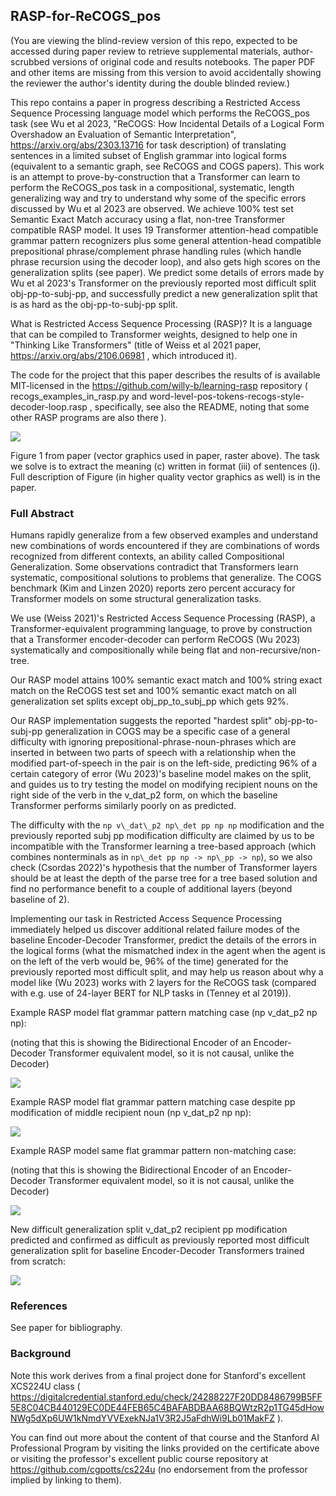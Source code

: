 ## RASP-for-ReCOGS_pos 

(You are viewing the blind-review version of this repo, expected to be accessed during paper review to retrieve supplemental materials, author-scrubbed versions of original code and results notebooks. The paper PDF and other items are missing from this version to avoid accidentally showing the reviewer the author's identity during the double blinded review.)

This repo contains a paper in progress describing a Restricted Access Sequence Processing language model which performs the ReCOGS_pos task (see Wu et al 2023, "ReCOGS: How Incidental Details of a Logical Form Overshadow an Evaluation of Semantic Interpretation", https://arxiv.org/abs/2303.13716 for task description) of translating sentences in a limited subset of English grammar into logical forms (equivalent to a semantic graph, see ReCOGS and COGS papers). This work is an attempt to prove-by-construction that a Transformer can learn to perform the ReCOGS_pos task in a compositional, systematic, length generalizing way and try to understand why some of the specific errors discussed by Wu et al 2023 are observed. We achieve 100% test set Semantic Exact Match accuracy using a flat, non-tree Transformer compatible RASP model. It uses 19 Transformer attention-head compatible grammar pattern recognizers plus some general attention-head compatible prepositional phrase/complement phrase handling rules (which handle phrase recursion using the decoder loop), and also gets high scores on the generalization splits (see paper). We predict some details of errors made by Wu et al 2023's Transformer on the previously reported most difficult split obj-pp-to-subj-pp, and successfully predict a new generalization split that is as hard as the obj-pp-to-subj-pp split.

What is Restricted Access Sequence Processing (RASP)? It is a language that can be compiled to Transformer weights, designed to help one in "Thinking Like Transformers" (title of Weiss et al 2021 paper, https://arxiv.org/abs/2106.06981 ,  which introduced it).

The code for the project that this paper describes the results of is available MIT-licensed in the https://github.com/willy-b/learning-rasp repository ( recogs_examples_in_rasp.py and word-level-pos-tokens-recogs-style-decoder-loop.rasp , specifically, see also the README, noting that some other RASP programs are also there ).

![](expanded_version_of_sentences_and_lfs_and_lf_graph_figure.png)

Figure 1 from paper (vector graphics used in paper, raster above).
The task we solve is to extract the meaning (c) written in format (iii) of sentences (i). Full description of Figure (in higher quality vector graphics as well) is in the paper.

### Full Abstract

Humans rapidly generalize from a few observed examples and understand new combinations of words encountered if they are combinations of words recognized from different contexts, an ability called Compositional Generalization. Some observations contradict that Transformers learn systematic, compositional solutions to problems that generalize. The COGS benchmark (Kim and Linzen 2020) reports zero percent accuracy for Transformer models on some structural generalization tasks.

We use (Weiss 2021)'s Restricted Access Sequence Processing (RASP), a Transformer-equivalent programming language, to prove by construction that a Transformer encoder-decoder can perform ReCOGS (Wu 2023) systematically and compositionally while being flat and non-recursive/non-tree. 

Our RASP model attains 100% semantic exact match and 100% string exact match on the ReCOGS test set and 100% semantic exact match on all generalization set splits except obj\_pp\_to\_subj\_pp which gets 92%.

Our RASP implementation suggests the reported "hardest split" obj-pp-to-subj-pp generalization in COGS may be a specific case of a general difficulty with ignoring prepositional-phrase-noun-phrases which are inserted in between two parts of speech with a relationship when the modified part-of-speech in the pair is on the left-side, predicting 96\% of a certain category of error (Wu 2023)'s baseline model makes on the split, and guides us to try testing the model on modifying recipient nouns on the right side of the verb in the v\_dat\_p2 form, on which the baseline Transformer performs similarly poorly on as predicted. 

The difficulty with the `np v\_dat\_p2 np\_det pp np np` modification and the previously reported subj pp modification difficulty are claimed by us to be incompatible with the Transformer learning a tree-based approach (which combines nonterminals as in `np\_det pp np -> np\_pp -> np`), so we also check (Csordas 2022)'s hypothesis that the number of Transformer layers should be at least the depth of the parse tree for a tree based solution and find no performance benefit to a couple of additional layers (beyond baseline of 2). 

Implementing our task in Restricted Access Sequence Processing immediately helped us discover additional related failure modes of the baseline Encoder-Decoder Transformer, predict the details of the errors in the logical forms (what the mismatched index in the agent when the agent is on the left of the verb would be, 96% of the time) generated for the previously reported most difficult split, and may help us reason about why a model like (Wu 2023) works with 2 layers for the ReCOGS task (compared with e.g. use of 24-layer BERT for NLP tasks in (Tenney et al 2019)).

Example RASP model flat grammar pattern matching case (np v_dat_p2 np np):

(noting that this is showing the Bidirectional Encoder of an Encoder-Decoder Transformer equivalent model, 
so it is not causal, unlike the Decoder)

![](example_rasp_for_recogs_flat_pattern_match.svg)

Example RASP model flat grammar pattern matching case despite pp modification of middle recipient noun (np v_dat_p2 np np):

![](example_rasp_for_recogs_flat_pattern_match_with_pp_modification.svg)

Example RASP model same flat grammar pattern non-matching case:

(noting that this is showing the Bidirectional Encoder of an Encoder-Decoder Transformer equivalent model, 
so it is not causal, unlike the Decoder)

![](example_rasp_for_recogs_flat_pattern_no_match.svg)

New difficult generalization split v_dat_p2 recipient pp modification predicted and confirmed as difficult as previously reported most difficult generalization split for baseline Encoder-Decoder Transformers trained from scratch:

![](new_difficult_generalization_v_dat_p2_recipient_pp_modification_predicted_and_confirmed_for_transformers_trained_from_scratch.svg)

### References

See paper for bibliography.

### Background

Note this work derives from a final project done for Stanford's excellent XCS224U class ( https://digitalcredential.stanford.edu/check/24288227F20DD8486799B5FF5E8C04CB440129EC0DE44FEB65C4BAFABDBAA68BQWtzR2p1TG45dHowNWg5dXp6UW1kNmdYVVExekNJa1V3R2J5aFdhWi9Lb01MakFZ ).

You can find out more about the content of that course and the Stanford AI Professional Program by visiting the links provided on the certificate above or visiting the professor's excellent public course repository at https://github.com/cgpotts/cs224u (no endorsement from the professor implied by linking to them).